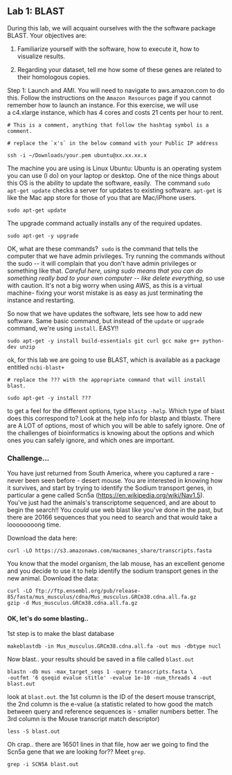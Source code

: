 ## Lab 1: BLAST


During this lab, we will acquaint ourselves with the the software package BLAST. Your objectives are:



1. Familiarize yourself with the software, how to execute it, how to visualize results.

2. Regarding your dataset, tell me how some of these genes are related to their homologous copies.


Step 1: Launch and AMI. You will need to navigate to aws.amazon.com to do this. Follow the instructions on the `Amazon Resources` page if you cannot remember how to launch an instance.  For this exercise, we will use a c4.xlarge instance, which has 4 cores and costs 21 cents per hour to rent.

    # This is a comment, anything that follow the hashtag symbol is a comment.

	# replace the `x's` in the below command with your Public IP address

	ssh -i ~/Downloads/your.pem ubuntu@xx.xx.xx.x



The machine you are using is Linux Ubuntu: Ubuntu is an operating system you can use (I do) on your laptop or desktop. One of the nice things about this OS is the ability to update the software, easily.  The command `sudo apt-get update` checks a server for updates to existing software. `apt-get` is like the Mac app store for those of you that are Mac/iPhone users.

	sudo apt-get update

The upgrade command actually installs any of the required updates.

	sudo apt-get -y upgrade

OK, what are these commands?  `sudo` is the command that tells the computer that we have admin privileges. Try running the commands without the sudo -- it will complain that you don't have admin privileges or something like that. *Careful here, using sudo means that you can do something really bad to your own computer -- like delete everything*, so use with caution. It's not a big worry when using AWS, as this is a virtual machine- fixing your worst mistake is as easy as just terminating the instance and restarting.


So now that we have updates the software, lets see how to add new software. Same basic command, but instead of the `update` or `upgrade` command, we're using `install`. EASY!!


	sudo apt-get -y install build-essentials git curl gcc make g++ python-dev unzip


ok, for this lab we are going to use BLAST, which is available as a package entitled `ncbi-blast+`

	# replace the ??? with the appropriate command that will install blast.

	sudo apt-get -y install ???

to get a feel for the different options, type `blastp -help`. Which type of blast does this correspond to? Look at the help info for blastp and tblastx. There are A LOT of options, most of which you will be able to safely ignore. One of the challenges of bioinformatics is knowing about the options and which ones you can safely ignore, and which ones are important.


### Challenge...

You have just returned from South America, where you captured a rare - never been seen before - desert mouse. You are interested in knowing how it survives, and start by trying to identify the Sodium transport genes, in particular a gene called Scn5a (https://en.wikipedia.org/wiki/Nav1.5). You've just had the animals's transcriptome sequenced, and are about to begin the search!! You *could* use web blast like you've done in the past, but there are 20166 sequences that you need to search and that would take a loooooooong time. 

Download the data here:

 	curl -LO https://s3.amazonaws.com/macmanes_share/transcripts.fasta

You know that the model organism, the lab mouse, has an excellent genome and you decide to use it to help identify the sodium transport genes in the new animal. Download the data:

	curl -LO ftp://ftp.ensembl.org/pub/release-85/fasta/mus_musculus/cdna/Mus_musculus.GRCm38.cdna.all.fa.gz
	gzip -d Mus_musculus.GRCm38.cdna.all.fa.gz

#### OK, let's do some blasting..

1st step is to make the blast database

	makeblastdb -in Mus_musculus.GRCm38.cdna.all.fa -out mus -dbtype nucl

Now blast.. your results should be saved in a file called `blast.out`

	blastn -db mus -max_target_seqs 1 -query transcripts.fasta \
	-outfmt '6 qseqid evalue stitle' -evalue 1e-10 -num_threads 4 -out blast.out

look at `blast.out`. the 1st column is the ID of the desert mouse transcript, the 2nd column is the e-value (a statistic related to how good the match between query and reference sequences is - smaller numbers better. The 3rd column is the Mouse transcript match descriptor)

	less -S blast.out

Oh crap.. there are 16501 lines in that file, how aer we going to find the Scn5a gene that we are looking for?? Meet `grep`.

	grep -i SCN5A blast.out
